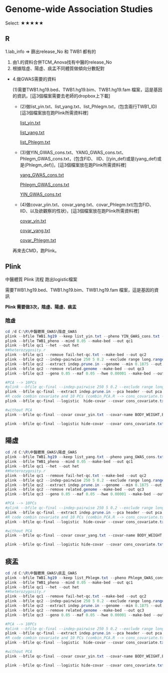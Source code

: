 # Genome-wide Association Studies

Select: ★★★★★

## R

1.lab_info ⇒ 篩出release_No 和 TWB1 都有的

1. 由1.的資料合併TCM_Anova找有中醫的release_No
2. 根據陰虛、陽虛、痰盂不同體質做傾向分數配對
- 4.做GWAS需要的資料
    
    (1)需要TWB1.hg19.bed、TWB1.hg19.bim、TWB1.hg19.fam 檔案，這是基因的資訊，[這3個檔案需要去老師的dropbox上下載]
    
    - (2)做list_yin.txt、list_yang.txt、list_Phlegm.txt，(包含兩行TWB1_ID)[這3個檔案放在跑Plink所需資料裡]
        
        [list_yin.txt](Genome-wide%20Association%20Studies%203dfabf94d5ce44e4be8ab0e8d02c8ecc/list_yin.txt)
        
        [list_yang.txt](Genome-wide%20Association%20Studies%203dfabf94d5ce44e4be8ab0e8d02c8ecc/list_yang.txt)
        
        [list_Phlegm.txt](Genome-wide%20Association%20Studies%203dfabf94d5ce44e4be8ab0e8d02c8ecc/list_Phlegm.txt)
        
    - (3)做YIN_GWAS_cons.txt、YANG_GWAS_cons.txt、Phlegm_GWAS_cons.txt，(包含FID、	IID、[(yin_def)或是(yang_def)或是(Phlegm_def)]，[這3個檔案放在跑Plink所需資料裡]
        
        [yang_GWAS_cons.txt](Genome-wide%20Association%20Studies%203dfabf94d5ce44e4be8ab0e8d02c8ecc/yang_GWAS_cons.txt)
        
        [Phlegm_GWAS_cons.txt](Genome-wide%20Association%20Studies%203dfabf94d5ce44e4be8ab0e8d02c8ecc/Phlegm_GWAS_cons.txt)
        
        [YIN_GWAS_cons.txt](Genome-wide%20Association%20Studies%203dfabf94d5ce44e4be8ab0e8d02c8ecc/YIN_GWAS_cons.txt)
        
    - (4)做covar_yiin.txt、covar_yang.txt、covar_Phlegm.txt(包含FID、IID、以及欲觀察的性狀)，[這3個檔案放在跑Plink所需資料裡]
        
        [covar_yin.txt](Genome-wide%20Association%20Studies%203dfabf94d5ce44e4be8ab0e8d02c8ecc/covar_yin.txt)
        
        [covar_yang.txt](Genome-wide%20Association%20Studies%203dfabf94d5ce44e4be8ab0e8d02c8ecc/covar_yang.txt)
        
        [covar_Phlegm.txt](Genome-wide%20Association%20Studies%203dfabf94d5ce44e4be8ab0e8d02c8ecc/covar_Phlegm.txt)
        
    
    再來去CMD，跑Plink。
    

## Plink

中醫體質 Plink 流程  跑出logistic檔案

需要TWB1.hg19.bed、TWB1.hg19.bim、TWB1.hg19.fam 檔案，這是基因的資訊

**Plink 需要做3次，陰虛、陽虛、痰盂**

### 陰虛

```powershell
cd /d C:\R\中醫體質_GWAS\陰虛_GWAS
plink --bfile TWB1.hg19 --keep list_yin.txt --pheno YIN_GWAS_cons.txt --pheno-name Yin_def --make-bed --out TWB1_pheno
plink --bfile TWB1_pheno --mind 0.05 --make-bed --out qc1
plink --bfile qc1 --het --out het
##heterozygosity.r
plink --bfile qc1 --remove fail-het-qc.txt --make-bed --out qc2
plink --bfile qc2 --indep-pairwise 250 5 0.2 --exclude range long.range.LD.region.txt --out indep
plink --bfile qc2 --extract indep.prune.in --genome --min 0.1875 --out related  #take long time
plink --bfile qc2 --remove related.genome --make-bed --out qc3
plink --bfile qc3 --geno 0.05 --maf 0.05 --hwe 0.00001 --make-bed --out qc-final

#PCA --> 10PCs
#plink --bfile qc-final --indep-pairwise 250 5 0.2 --exclude range long.range.LD.region.txt --out indep
plink --bfile qc-final --extract indep.prune.in --pca header --out pca
#R code combin covariate and 10 PCs (combin_PCA.R --> cons_covariate.txt)
plink --bfile qc-final --logistic  hide-covar --covar cons_covariate.txt --covar-name BODY_WEIGHT,BMI,BODY_FAT_RATE,BODY_WAISTLINE,BODY_BUTTOCKS,WHR,CREATININE,URIC_ACID,PC1-PC10 --out GWAS_PCA_Yin

#without PCA
plink --bfile qc-final --covar covar_yin.txt --covar-name BODY_WEIGHT,BMI,BODY_FAT_RATE,BODY_WAISTLINE,BODY_BUTTOCKS,WHR,CREATININE,URIC_ACID --logistic --out GWAS_Yin

plink --bfile qc-final --logistic hide-covar --covar cons_covariate.txt --covar-name BODY_WEIGHT,BMI,BODY_FAT_RATE,BODY_WAISTLINE,BODY_BUTTOCKS,WHR,CREATININE,URIC_ACID,PC1-PC10 --out Yin_def_result
```

## 陽虛

```powershell
cd /d C:\R\中醫體質_GWAS\陽虛_GWAS
plink --bfile TWB1.hg19 --keep list_yang.txt --pheno yang_GWAS_cons.txt --pheno-name Yang_def --make-bed --out TWB1_pheno
plink --bfile TWB1_pheno --mind 0.05 --make-bed --out qc1
plink --bfile qc1 --het --out het
##heterozygosity.r
plink --bfile qc1 --remove fail-het-qc.txt --make-bed --out qc2
plink --bfile qc2 --indep-pairwise 250 5 0.2 --exclude range long.range.LD.region.txt --out indep
plink --bfile qc2 --extract indep.prune.in --genome --min 0.1875 --out related  #take long time
plink --bfile qc2 --remove related.genome --make-bed --out qc3
plink --bfile qc3 --geno 0.05 --maf 0.05 --hwe 0.00001 --make-bed --out qc-final

#PCA --> 10PCs
#plink --bfile qc-final --indep-pairwise 250 5 0.2 --exclude range long.range.LD.region.txt --out indep
plink --bfile qc-final --extract indep.prune.in --pca header --out pca
#R code combin covariate and 10 PCs (combin_PCA.R --> cons_covariate.txt)
plink --bfile qc-final --logistic  hide-covar --covar cons_covariate.txt --covar-name BODY_WEIGHT,BMI,BODY_FAT_RATE,BODY_WAISTLINE,BODY_BUTTOCKS,WHR,CREATININE,URIC_ACID,PC1-PC10 --out GWAS_PCA_Yang

#without PCA
plink --bfile qc-final --covar covar_yang.txt --covar-name BODY_WEIGHT,BMI,BODY_FAT_RATE,BODY_WAISTLINE,BODY_BUTTOCKS,WHR,CREATININE,URIC_ACID --logistic --out GWAS_Yang

plink --bfile qc-final --logistic hide-covar --covar cons_covariate.txt --covar-name BODY_WEIGHT,BMI,BODY_FAT_RATE,BODY_WAISTLINE,BODY_BUTTOCKS,WHR,CREATININE,URIC_ACID,PC1-PC10 --out Yang_def_result
```

## 痰盂

```powershell
cd /d C:\R\中醫體質_GWAS\痰盂_GWAS
plink --bfile TWB1.hg19 --keep list_Phlegm.txt --pheno Phlegm_GWAS_cons.txt --pheno-name Phlegm_def --make-bed --out TWB1_pheno
plink --bfile TWB1_pheno --mind 0.05 --make-bed --out qc1
plink --bfile qc1 --het --out het
##heterozygosity.r
plink --bfile qc1 --remove fail-het-qc.txt --make-bed --out qc2
plink --bfile qc2 --indep-pairwise 250 5 0.2 --exclude range long.range.LD.region.txt --out indep
plink --bfile qc2 --extract indep.prune.in --genome --min 0.1875 --out related  #take long time
plink --bfile qc2 --remove related.genome --make-bed --out qc3
plink --bfile qc3 --geno 0.05 --maf 0.05 --hwe 0.00001 --make-bed --out qc-final

#PCA --> 10PCs
#plink --bfile qc-final --indep-pairwise 250 5 0.2 --exclude range long.range.LD.region.txt --out indep
plink --bfile qc-final --extract indep.prune.in --pca header --out pca
#R code combin covariate and 10 PCs (combin_PCA.R --> cons_covariate.txt)
plink --bfile qc-final --logistic  hide-covar --covar cons_covariate.txt --covar-name BODY_WEIGHT,BMI,BODY_FAT_RATE,BODY_WAISTLINE,BODY_BUTTOCKS,WHR,CREATININE,URIC_ACID,PC1-PC10 --out GWAS_PCA_Phlegm

#without PCA
plink --bfile qc-final --covar covar_yin.txt --covar-name BODY_WEIGHT,BMI,BODY_FAT_RATE,BODY_WAISTLINE,BODY_BUTTOCKS,WHR,CREATININE,URIC_ACID --logistic --out GWAS_Phlegm

plink --bfile qc-final --logistic hide-covar --covar cons_covariate.txt --covar-name BODY_WEIGHT,BMI,BODY_FAT_RATE,BODY_WAISTLINE,BODY_BUTTOCKS,WHR,CREATININE,URIC_ACID,PC1-PC10 --out Phlegm_def_result
```
